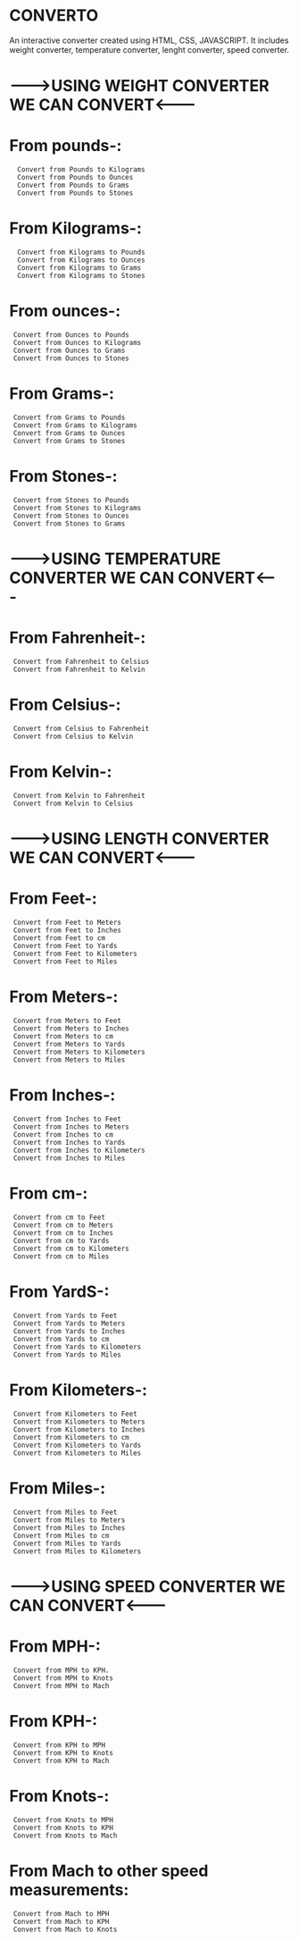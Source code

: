 # CONVERTO
An interactive converter created using HTML, CSS, JAVASCRIPT.
It includes weight converter, temperature converter, lenght converter, speed converter.


# --->USING WEIGHT CONVERTER WE CAN CONVERT<---
# From pounds-:
      Convert from Pounds to Kilograms
      Convert from Pounds to Ounces
      Convert from Pounds to Grams
      Convert from Pounds to Stones
# From Kilograms-:
      Convert from Kilograms to Pounds
      Convert from Kilograms to Ounces	
      Convert from Kilograms to Grams
      Convert from Kilograms to Stones
# From ounces-:
     Convert from Ounces to Pounds
     Convert from Ounces to Kilograms
     Convert from Ounces to Grams
     Convert from Ounces to Stones
# From Grams-:
     Convert from Grams to Pounds	
     Convert from Grams to Kilograms	
     Convert from Grams to Ounces	
     Convert from Grams to Stones
# From Stones-:
     Convert from Stones to Pounds	
     Convert from Stones to Kilograms	
     Convert from Stones to Ounces	
     Convert from Stones to Grams


# --->USING TEMPERATURE CONVERTER WE CAN CONVERT<---
# From Fahrenheit-: 
     Convert from Fahrenheit to Celsius	
     Convert from Fahrenheit to Kelvin	
# From Celsius-:
     Convert from Celsius to Fahrenheit	
     Convert from Celsius to Kelvin	
# From Kelvin-:
     Convert from Kelvin to Fahrenheit	
     Convert from Kelvin to Celsius	
     
     
# --->USING LENGTH CONVERTER WE CAN CONVERT<---
# From Feet-:
     Convert from Feet to Meters	
     Convert from Feet to Inches
     Convert from Feet to cm	
     Convert from Feet to Yards	
     Convert from Feet to Kilometers	
     Convert from Feet to Miles
# From Meters-:
     Convert from Meters to Feet	
     Convert from Meters to Inches	
     Convert from Meters to cm	
     Convert from Meters to Yards	
     Convert from Meters to Kilometers
     Convert from Meters to Miles	
# From Inches-:
     Convert from Inches to Feet	
     Convert from Inches to Meters	
     Convert from Inches to cm	
     Convert from Inches to Yards	
     Convert from Inches to Kilometers	
     Convert from Inches to Miles
# From cm-:
     Convert from cm to Feet	
     Convert from cm to Meters	
     Convert from cm to Inches	
     Convert from cm to Yards	
     Convert from cm to Kilometers
     Convert from cm to Miles	
# From YardS-:
     Convert from Yards to Feet	
     Convert from Yards to Meters	
     Convert from Yards to Inches
     Convert from Yards to cm
     Convert from Yards to Kilometers	
     Convert from Yards to Miles	
# From Kilometers-:
     Convert from Kilometers to Feet	
     Convert from Kilometers to Meters	
     Convert from Kilometers to Inches	
     Convert from Kilometers to cm	
     Convert from Kilometers to Yards
     Convert from Kilometers to Miles	
# From Miles-:
     Convert from Miles to Feet	
     Convert from Miles to Meters	 
     Convert from Miles to Inches	 
     Convert from Miles to cm	 
     Convert from Miles to Yards	 
     Convert from Miles to Kilometers
     
     
# --->USING SPEED CONVERTER WE CAN CONVERT<---
# From MPH-:
     Convert from MPH to KPH.	
     Convert from MPH to Knots
     Convert from MPH to Mach	
# From KPH-:
     Convert from KPH to MPH	
     Convert from KPH to Knots	
     Convert from KPH to Mach
# From Knots-:
     Convert from Knots to MPH	
     Convert from Knots to KPH	
     Convert from Knots to Mach	
# From Mach to other speed measurements:
     Convert from Mach to MPH	
     Convert from Mach to KPH	
     Convert from Mach to Knots
